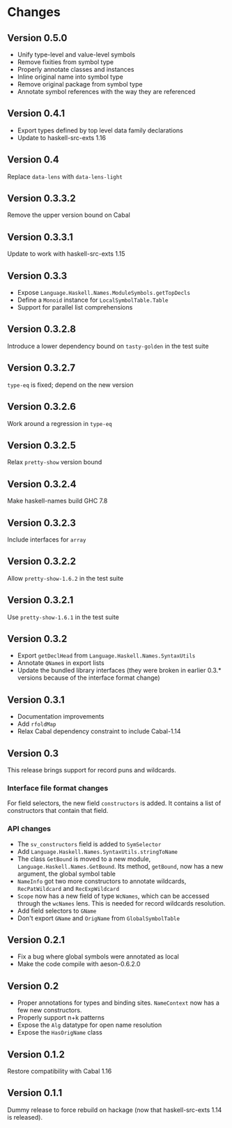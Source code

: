 Changes
=======

Version 0.5.0
-------------

* Unify type-level and value-level symbols
* Remove fixities from symbol type
* Properly annotate classes and instances
* Inline original name into symbol type
* Remove original package from symbol type
* Annotate symbol references with the way they are referenced

Version 0.4.1
-------------

* Export types defined by top level data family declarations
* Update to haskell-src-exts 1.16

Version 0.4
-----------

Replace `data-lens` with `data-lens-light`

Version 0.3.3.2
---------------

Remove the upper version bound on Cabal

Version 0.3.3.1
---------------

Update to work with haskell-src-exts 1.15

Version 0.3.3
-------------

* Expose `Language.Haskell.Names.ModuleSymbols.getTopDecls`
* Define a `Monoid` instance for `LocalSymbolTable.Table`
* Support for parallel list comprehensions

Version 0.3.2.8
---------------

Introduce a lower dependency bound on `tasty-golden` in the test suite

Version 0.3.2.7
---------------

`type-eq` is fixed; depend on the new version

Version 0.3.2.6
---------------

Work around a regression in `type-eq`

Version 0.3.2.5
---------------

Relax `pretty-show` version bound

Version 0.3.2.4
---------------

Make haskell-names build GHC 7.8

Version 0.3.2.3
---------------

Include interfaces for `array`

Version 0.3.2.2
---------------

Allow `pretty-show-1.6.2` in the test suite

Version 0.3.2.1
---------------

Use `pretty-show-1.6.1` in the test suite

Version 0.3.2
-------------

* Export `getDeclHead` from `Language.Haskell.Names.SyntaxUtils`
* Annotate `QName`s in export lists
* Update the bundled library interfaces (they were broken in earlier 0.3.*
  versions because of the interface format change)

Version 0.3.1
-------------

* Documentation improvements
* Add `rfoldMap`
* Relax Cabal dependency constraint to include Cabal-1.14

Version 0.3
-----------

This release brings support for record puns and wildcards.

### Interface file format changes

For field selectors, the new field `constructors` is added. It contains a list
of constructors that contain that field.

### API changes

* The `sv_constructors` field is added to `SymSelector`
* Add `Language.Haskell.Names.SyntaxUtils.stringToName`
* The class `GetBound` is moved to a new module,
  `Language.Haskell.Names.GetBound`. Its method, `getBound`, now has a new
  argument, the global symbol table
* `NameInfo` got two more constructors to annotate wildcards,
  `RecPatWildcard` and `RecExpWildcard`
* `Scope` now has a new field of type `WcNames`, which can be accessed
  through the `wcNames` lens. This is needed for record wildcards
  resolution.
* Add field selectors to `GName`
* Don't export `GName` and `OrigName` from `GlobalSymbolTable`


Version 0.2.1
-------------

* Fix a bug where global symbols were annotated as local
* Make the code compile with aeson-0.6.2.0

Version 0.2
-------------

* Proper annotations for types and binding sites. `NameContext` now has a few
  new constructors.
* Properly support n+k patterns
* Expose the `Alg` datatype for open name resolution
* Expose the `HasOrigName` class

Version 0.1.2
-------------

Restore compatibility with Cabal 1.16

Version 0.1.1
-------------

Dummy release to force rebuild on hackage (now that haskell-src-exts 1.14 is
released).
